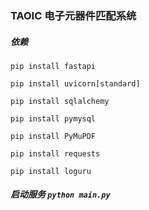 ### TAOIC 电子元器件匹配系统

##### 依赖

```
pip install fastapi

pip install uvicorn[standard]

pip install sqlalchemy

pip install pymysql

pip install PyMuPDF

pip install requests

pip install loguru
```

##### 启动服务 `python main.py`
